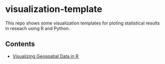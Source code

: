 # visualization-template
This repo shows some visualization templates for ploting statistical results in reseach using R and Python. 


## Contents 
* [Visualizing Geospatial Data in R](https://github.com/JWang233/visualization-template/blob/master/Visualizing%20Geospatial%20Data.ipynb)